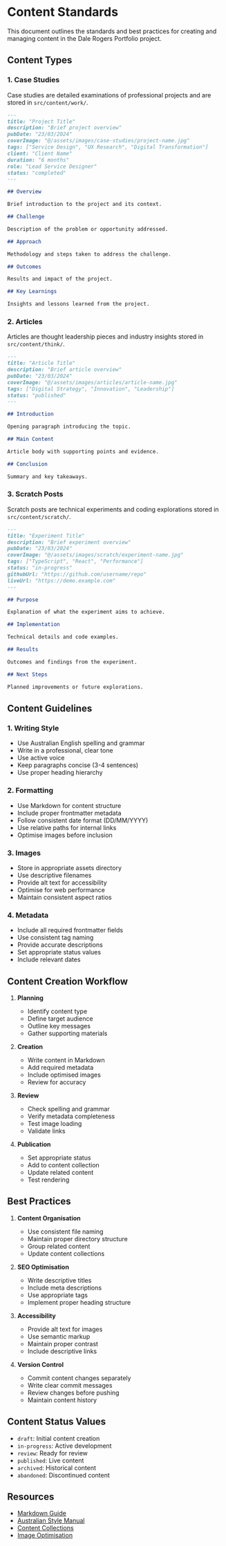 # Content Standards

This document outlines the standards and best practices for creating and managing content in the Dale Rogers Portfolio project.

## Content Types

### 1. Case Studies

Case studies are detailed examinations of professional projects and are stored in `src/content/work/`.

```markdown
---
title: "Project Title"
description: "Brief project overview"
pubDate: "23/03/2024"
coverImage: "@/assets/images/case-studies/project-name.jpg"
tags: ["Service Design", "UX Research", "Digital Transformation"]
client: "Client Name"
duration: "6 months"
role: "Lead Service Designer"
status: "completed"
---

## Overview

Brief introduction to the project and its context.

## Challenge

Description of the problem or opportunity addressed.

## Approach

Methodology and steps taken to address the challenge.

## Outcomes

Results and impact of the project.

## Key Learnings

Insights and lessons learned from the project.
```

### 2. Articles

Articles are thought leadership pieces and industry insights stored in `src/content/think/`.

```markdown
---
title: "Article Title"
description: "Brief article overview"
pubDate: "23/03/2024"
coverImage: "@/assets/images/articles/article-name.jpg"
tags: ["Digital Strategy", "Innovation", "Leadership"]
status: "published"
---

## Introduction

Opening paragraph introducing the topic.

## Main Content

Article body with supporting points and evidence.

## Conclusion

Summary and key takeaways.
```

### 3. Scratch Posts

Scratch posts are technical experiments and coding explorations stored in `src/content/scratch/`.

```markdown
---
title: "Experiment Title"
description: "Brief experiment overview"
pubDate: "23/03/2024"
coverImage: "@/assets/images/scratch/experiment-name.jpg"
tags: ["TypeScript", "React", "Performance"]
status: "in-progress"
githubUrl: "https://github.com/username/repo"
liveUrl: "https://demo.example.com"
---

## Purpose

Explanation of what the experiment aims to achieve.

## Implementation

Technical details and code examples.

## Results

Outcomes and findings from the experiment.

## Next Steps

Planned improvements or future explorations.
```

## Content Guidelines

### 1. Writing Style

- Use Australian English spelling and grammar
- Write in a professional, clear tone
- Use active voice
- Keep paragraphs concise (3-4 sentences)
- Use proper heading hierarchy

### 2. Formatting

- Use Markdown for content structure
- Include proper frontmatter metadata
- Follow consistent date format (DD/MM/YYYY)
- Use relative paths for internal links
- Optimise images before inclusion

### 3. Images

- Store in appropriate assets directory
- Use descriptive filenames
- Provide alt text for accessibility
- Optimise for web performance
- Maintain consistent aspect ratios

### 4. Metadata

- Include all required frontmatter fields
- Use consistent tag naming
- Provide accurate descriptions
- Set appropriate status values
- Include relevant dates

## Content Creation Workflow

1. **Planning**

   - Identify content type
   - Define target audience
   - Outline key messages
   - Gather supporting materials

2. **Creation**

   - Write content in Markdown
   - Add required metadata
   - Include optimised images
   - Review for accuracy

3. **Review**

   - Check spelling and grammar
   - Verify metadata completeness
   - Test image loading
   - Validate links

4. **Publication**
   - Set appropriate status
   - Add to content collection
   - Update related content
   - Test rendering

## Best Practices

1. **Content Organisation**

   - Use consistent file naming
   - Maintain proper directory structure
   - Group related content
   - Update content collections

2. **SEO Optimisation**

   - Write descriptive titles
   - Include meta descriptions
   - Use appropriate tags
   - Implement proper heading structure

3. **Accessibility**

   - Provide alt text for images
   - Use semantic markup
   - Maintain proper contrast
   - Include descriptive links

4. **Version Control**
   - Commit content changes separately
   - Write clear commit messages
   - Review changes before pushing
   - Maintain content history

## Content Status Values

- `draft`: Initial content creation
- `in-progress`: Active development
- `review`: Ready for review
- `published`: Live content
- `archived`: Historical content
- `abandoned`: Discontinued content

## Resources

- [Markdown Guide](https://www.markdownguide.org)
- [Australian Style Manual](https://stylemanual.gov.au)
- [Content Collections](https://docs.astro.build/en/guides/content-collections)
- [Image Optimisation](https://docs.astro.build/en/guides/images)
